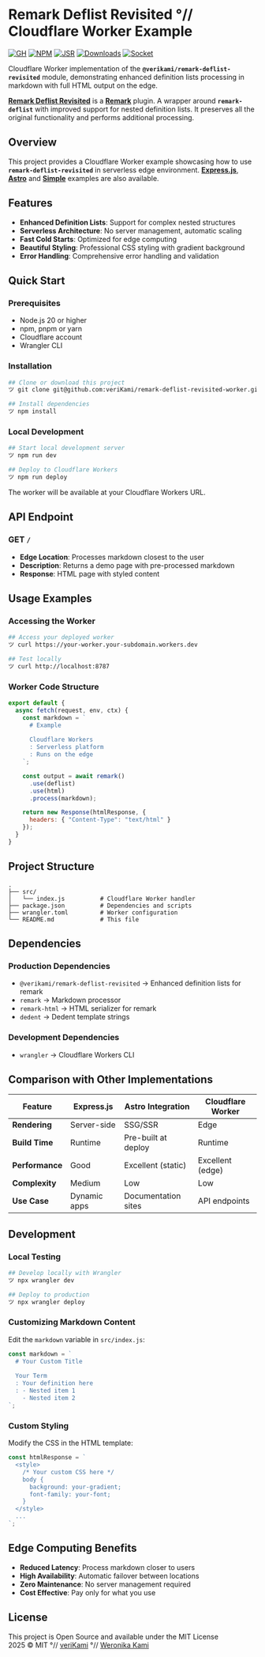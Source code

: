 # Remark Deflist Revisited °// Cloudflare Worker Example

[![GH][GH Badge]][GH]
[![NPM][NPM Badge]][NPM]
[![JSR][JSR Badge]][JSR]
[![Downloads][Downloads Badge]][Downloads]
[![Socket][Socket Badge]][Socket]

Cloudflare Worker implementation of the **`@verikami/remark-deflist-revisited`** module, demonstrating enhanced definition lists processing in markdown with full HTML output on the edge.

**[Remark Deflist Revisited][module]** is a **[Remark]** plugin. A wrapper around **`remark-deflist`** with improved support for nested definition lists. It preserves all the original functionality and performs additional processing. 

## Overview

This project provides a Cloudflare Worker example showcasing how to use **`remark-deflist-revisited`** in serverless edge environment. **[Express.js][+:express]**, **[Astro][+:astro]** and **[Simple][+:simple]** examples are also available.

## Features

- **Enhanced Definition Lists**: Support for complex nested structures
- **Serverless Architecture**: No server management, automatic scaling
- **Fast Cold Starts**: Optimized for edge computing
- **Beautiful Styling**: Professional CSS styling with gradient background
- **Error Handling**: Comprehensive error handling and validation

## Quick Start

### Prerequisites

- Node.js 20 or higher
- npm, pnpm or yarn
- Cloudflare account
- Wrangler CLI

### Installation

```bash
## Clone or download this project
ツ git clone git@github.com:veriKami/remark-deflist-revisited-worker.git

## Install dependencies
ツ npm install
```

### Local Development

```bash
## Start local development server
ツ npm run dev

## Deploy to Cloudflare Workers
ツ npm run deploy
```

The worker will be available at your Cloudflare Workers URL.

## API Endpoint

### GET `/`

- **Edge Location**: Processes markdown closest to the user
- **Description**: Returns a demo page with pre-processed markdown
- **Response**: HTML page with styled content

## Usage Examples

### Accessing the Worker

```bash
## Access your deployed worker
ツ curl https://your-worker.your-subdomain.workers.dev

## Test locally
ツ curl http://localhost:8787
```

### Worker Code Structure

```javascript
export default {
  async fetch(request, env, ctx) {
    const markdown = `
      # Example
      
      Cloudflare Workers
      : Serverless platform
      : Runs on the edge
    `;

    const output = await remark()
      .use(deflist)
      .use(html)
      .process(markdown);

    return new Response(htmlResponse, {
      headers: { "Content-Type": "text/html" }
    });
  }
}
```

## Project Structure

```
.
├── src/
│   └── index.js          # Cloudflare Worker handler
├── package.json          # Dependencies and scripts
├── wrangler.toml         # Worker configuration
└── README.md             # This file
```

## Dependencies

### Production Dependencies

- `@verikami/remark-deflist-revisited` → Enhanced definition lists for remark
- `remark` → Markdown processor
- `remark-html` → HTML serializer for remark
- `dedent` → Dedent template strings

### Development Dependencies

- `wrangler` → Cloudflare Workers CLI

## Comparison with Other Implementations

| Feature         | Express.js   | Astro Integration   | Cloudflare Worker |
|-----------------|--------------|---------------------|-------------------|
| **Rendering**   | Server-side  | SSG/SSR             | Edge              |
| **Build Time**  | Runtime      | Pre-built at deploy | Runtime           |
| **Performance** | Good         | Excellent (static)  | Excellent (edge)  |
| **Complexity**  | Medium       | Low                 | Low               |
| **Use Case**    | Dynamic apps | Documentation sites | API endpoints     |

## Development

### Local Testing

```bash
## Develop locally with Wrangler
ツ npx wrangler dev

## Deploy to production
ツ npx wrangler deploy
```

### Customizing Markdown Content

Edit the `markdown` variable in `src/index.js`:

```javascript
const markdown = `
  # Your Custom Title
  
  Your Term
  : Your definition here
  : - Nested item 1
    - Nested item 2
`;
```

### Custom Styling

Modify the CSS in the HTML template:

```javascript
const htmlResponse = `
  <style>
    /* Your custom CSS here */
    body { 
      background: your-gradient; 
      font-family: your-font;
    }
  </style>
  ...
`;
```

## Edge Computing Benefits

- **Reduced Latency**: Process markdown closer to users
- **High Availability**: Automatic failover between locations
- **Zero Maintenance**: No server management required
- **Cost Effective**: Pay only for what you use

## License

This project is Open Source and available under the MIT License  
2025 © MIT °// [veriKami] °// [Weronika Kami]

[veriKami]: https://verikami.com
[Weronika Kami]: https://linkedin.com/in/verikami

[module]: https://github.com/veriKami/remark-deflist-revisited
[+:simple]: https://github.com/veriKami/remark-deflist-revisited-simple
[+:express]: https://github.com/veriKami/remark-deflist-revisited-express
[+:worker]: https://github.com/veriKami/remark-deflist-revisited-worker
[+:astro]: https://github.com/veriKami/remark-deflist-revisited-astro

[Remark]: https://remark.js.org
[Astro]: https://astro.build

[GH Badge]: https://img.shields.io/badge/GitHub-Repository-blue?logo=github
[GH]: https://github.com/veriKami/remark-deflist-revisited

[NPM Badge]: https://img.shields.io/npm/v/@verikami/remark-deflist-revisited?logo=npm&logoColor=white&labelColor=red&color=black
[NPM]: https://www.npmjs.com/package/@verikami/remark-deflist-revisited

[JSR Badge]: https://jsr.io/badges/@verikami/remark-deflist-revisited
[JSR]: https://jsr.io/@verikami/remark-deflist-revisited

[Downloads Badge]: https://img.shields.io/npm/dm/@verikami/remark-deflist-revisited.svg
[Downloads]: https://www.npmjs.com/package/@verikami/remark-deflist-revisited

[Socket Badge]: https://badge.socket.dev/npm/package/@verikami/remark-deflist-revisited
[Socket]: https://socket.dev/npm/package/@verikami/remark-deflist-revisited

